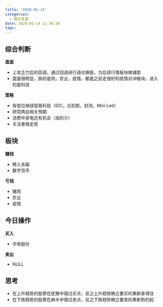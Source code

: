 ```yaml
---
title: '2020-05-14'
categories:
  - 每日复盘
date: 2020-05-14 21:56:26
tags:
---
```

## 综合判断
**盘面**

- 上攻乏力后的回调，通过回调进行调仓换股，为后续行情板块做铺垫
- 盘面很明显，跌的是肉，农业，疫情，都是之前走很好的疫情对冲板块，进入的是科技

**策略**

- 有低位继续低吸科技（IDC，光刻胶，封测，Mini Led）
- 研究两会相关预期
- 消费中家电还有机会（涨的少）
- 关注券商走势

## 板块
**赚钱**

- 稀土永磁
- 数字货币

**亏钱**

- 猪肉
- 农业
- 疫情

## 今日操作
**买入**

- 华帝股份

**卖出**

- NULL

## 思考
- 在上升趋势的股票在犹豫中错过买点，反之上升趋势确立要买的果断拿得住
- 在下跌趋势的股票在麻木中错过卖点，反之下跌趋势确立要卖的果断割的起